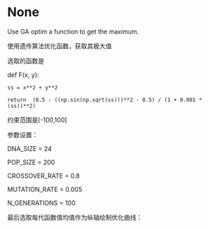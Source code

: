 # None
Use GA optim a function to get the maximum.

使用遗传算法优化函数，获取其极大值

选取的函数是

def F(x, y):

    ss = x**2 + y**2
    
    return  (0.5 - ((np.sin(np.sqrt(ss)))**2 - 0.5) / (1 + 0.001 * (ss))**2)
    
约束范围是[-100,100]

参数设置：

  DNA_SIZE = 24

  POP_SIZE = 200

  CROSSOVER_RATE = 0.8

  MUTATION_RATE = 0.005

  N_GENERATIONS = 100
  
最后选取每代函数值均值作为纵轴绘制优化曲线：

